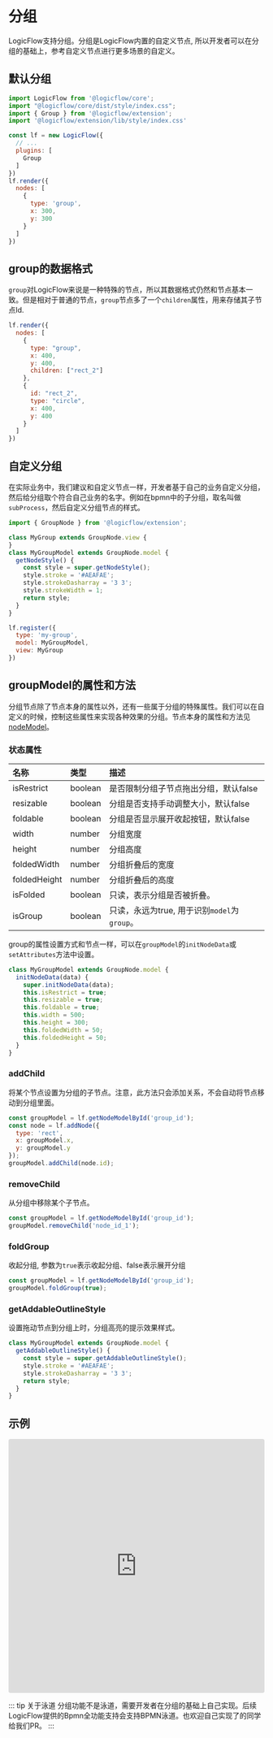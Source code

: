 # 分组

LogicFlow支持分组。分组是LogicFlow内置的自定义节点, 所以开发者可以在分组的基础上，参考自定义节点进行更多场景的自定义。

## 默认分组

```js
import LogicFlow from '@logicflow/core';
import "@logicflow/core/dist/style/index.css";
import { Group } from '@logicflow/extension';
import '@logicflow/extension/lib/style/index.css'

const lf = new LogicFlow({
  // ...
  plugins: [
    Group
  ]
})
lf.render({
  nodes: [
    {
      type: 'group',
      x: 300,
      y: 300
    }
  ]
})
```

## group的数据格式

`group`对LogicFlow来说是一种特殊的节点，所以其数据格式仍然和节点基本一致。但是相对于普通的节点，`group`节点多了一个`children`属性，用来存储其子节点Id.

```js
lf.render({
  nodes: [
    {
      type: "group",
      x: 400,
      y: 400,
      children: ["rect_2"]
    },
    {
      id: "rect_2",
      type: "circle",
      x: 400,
      y: 400
    }
  ]
})
```

## 自定义分组

在实际业务中，我们建议和自定义节点一样，开发者基于自己的业务自定义分组，然后给分组取个符合自己业务的名字。例如在bpmn中的子分组，取名叫做`subProcess`，然后自定义分组节点的样式。

```js
import { GroupNode } from '@logicflow/extension';

class MyGroup extends GroupNode.view {
}
class MyGroupModel extends GroupNode.model {
  getNodeStyle() {
    const style = super.getNodeStyle();
    style.stroke = '#AEAFAE';
    style.strokeDasharray = '3 3';
    style.strokeWidth = 1;
    return style;
  }
}

lf.register({
  type: 'my-group',
  model: MyGroupModel,
  view: MyGroup
})

```

## groupModel的属性和方法

分组节点除了节点本身的属性以外，还有一些属于分组的特殊属性。我们可以在自定义的时候，控制这些属性来实现各种效果的分组。节点本身的属性和方法见[nodeModel](../../api/nodeModelApi.md)。

### 状态属性

| 名称  | 类型   |  描述           |
| :---- | :----- | :------------- |
| isRestrict | boolean | 是否限制分组子节点拖出分组，默认false |
| resizable  | boolean |  分组是否支持手动调整大小，默认false   |
| foldable  | boolean |  分组是否显示展开收起按钮，默认false   |
| width  | number |  分组宽度   |
| height  | number |   分组高度   |
| foldedWidth  | number |  分组折叠后的宽度   |
| foldedHeight  | number |  分组折叠后的高度   |
| isFolded  | boolean |  只读，表示分组是否被折叠。   |
| isGroup  | boolean |  只读，永远为true, 用于识别`model`为`group`。   |

group的属性设置方式和节点一样，可以在`groupModel`的`initNodeData`或`setAttributes`方法中设置。

```js
class MyGroupModel extends GroupNode.model {
  initNodeData(data) {
    super.initNodeData(data);
    this.isRestrict = true;
    this.resizable = true;
    this.foldable = true;
    this.width = 500;
    this.height = 300;
    this.foldedWidth = 50;
    this.foldedHeight = 50;
  }
}
```

### addChild

将某个节点设置为分组的子节点。注意，此方法只会添加关系，不会自动将节点移动到分组里面。

```js
const groupModel = lf.getNodeModelById('group_id');
const node = lf.addNode({
  type: 'rect',
  x: groupModel.x,
  y: groupModel.y
});
groupModel.addChild(node.id);
```

### removeChild

从分组中移除某个子节点。

```js
const groupModel = lf.getNodeModelById('group_id');
groupModel.removeChild('node_id_1');
```

### foldGroup

收起分组, 参数为`true`表示收起分组、false表示展开分组

```js
const groupModel = lf.getNodeModelById('group_id');
groupModel.foldGroup(true);
```

### getAddableOutlineStyle

设置拖动节点到分组上时，分组高亮的提示效果样式。

```js
class MyGroupModel extends GroupNode.model {
  getAddableOutlineStyle() {
    const style = super.getAddableOutlineStyle();
    style.stroke = '#AEAFAE';
    style.strokeDasharray = '3 3';
    return style;
  }
}
```

## 示例

<iframe src="https://codesandbox.io/embed/bold-moore-vgvpf?fontsize=14&hidenavigation=1&theme=dark&view=preview"
     style="width:100%; height:500px; border:0; border-radius: 4px; overflow:hidden;"
     title="bold-moore-vgvpf"
     allow="accelerometer; ambient-light-sensor; camera; encrypted-media; geolocation; gyroscope; hid; microphone; midi; payment; usb; vr; xr-spatial-tracking"
     sandbox="allow-forms allow-modals allow-popups allow-presentation allow-same-origin allow-scripts"
   ></iframe>

::: tip 关于泳道
分组功能不是泳道，需要开发者在分组的基础上自己实现。后续LogicFlow提供的Bpmn全功能支持会支持BPMN泳道。也欢迎自己实现了的同学给我们PR。
:::